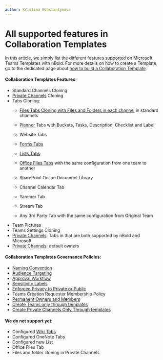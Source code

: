 ```yaml
---
author: Kristina Konstantynova
---
```

# All supported features in Collaboration Templates

In this article, we simply list the different features supported on Microsoft Teams Templates with nBold. For more details on how to create a Template, go to the dedicated page about [how to build a Collaboration Template](/collaboration-templates/create-a-new-collaboration-template).

#### Collaboration Templates Features:

* Standard Channels Cloning
* [Private Channels](/collaboration-templates/private-channels) Cloning
* Tabs Cloning:
  * [Files Tabs Cloning with Files and Folders in each channel](/collaboration-templates/files-and-folders) in standard channels


  * [Planner ](/collaboration-templates/microsoft-planner)Tabs with Buckets, Tasks, Description, Checklist and Label


  * Website Tabs


  * [Forms Tabs](/collaboration-templates/microsoft-forms)


  * [Lists Tabs](/collaboration-templates/microsoft-teams-lists.)


  * [Office Files Tabs](/collaboration-templates/office-and-pdf-documents) with the same configuration from one team to another


  * SharePoint Online Document Library


  * Channel Calendar Tab


  * Yammer Tab


  * Stream Tab


  * Any 3rd Party Tab with the same configuration from Original Team
* Team Pictures
* Teams Settings Cloning
* [Private Channels](/collaboration-templates/private-channels): Tabs in that are both supported by nBold and Microsoft
* [Private Channels](/collaboration-templates/private-channels): default owners

#### Collaboration Templates Governance Policies:

* [Naming Convention](/governance-policies/naming-conventions)
* [Audience Targeting](/governance-policies/audience-targeting)
* [Approval Workflow](/governance-policies/approval)
* [Sensitivity Labels](/governance-policies/sensitivity-labels)
* [Enforced Privacy to Private or Public](/governance-policies/security-policy)
* Teams Creation Requester Membership Policy
* [Permanent Owners and Members](/governance-policies/permanent-owners-and-members-policy)
* [Create Teams only through templates ](/collaboration-templates/create-teams-only-through-microsoft-teams-templates-by-nbold)
* [Create Private Channels Only Through templates ](/governance-policies/serve-private-channels)

#### We do not support yet:

* Configured [Wiki Tabs](/collaboration-templates/wiki-tabs)
* Configured OneNote Tabs
* Configured new List
* Office Files Tab
* Files and folder cloning in Private Channels
